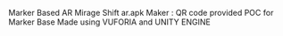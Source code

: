 Marker Based AR Mirage Shift 
ar.apk
Maker :  QR code provided 
POC for Marker Base 
Made using VUFORIA and UNITY ENGINE

